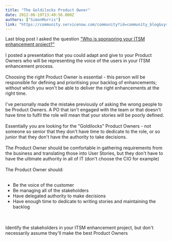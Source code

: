 ```yaml
---
title: "The Goldilocks Product Owner"
date: 2012-06-19T13:49:56.000Z
authors: ["SimonMorris"]
link: "https://community.servicenow.com/community?id=community_blog&sys_id=5ded2ee9dbd0dbc01dcaf3231f96196d"
---
```

<p>Last blog post I asked the question <a title="mmunity.service-now.com/blog/simonmorris/who-sponsoring-your-itsm-enhancement-project" href="http://community.service-now.com/blog/simonmorris/who-sponsoring-your-itsm-enhancement-project">"Who is sponsoring your ITSM enhancement project?"</a><br /><br />I posted a presentation that you could adapt and give to your Product Owners who will be representing the voice of the users in your ITSM enhancement process.<br /><br />Choosing the right Product Owner is essential - this person will be responsible for defining and prioritising your backlog of enhancements; without which you won't be able to deliver the right enhancements at the right time.<br /><br />I've personally made the mistake previously of asking the wrong people to be Product Owners. A PO that isn't engaged with the team or that doesn't have time to fulfil the role will mean that your stories will be poorly defined.<br /><br />Essentially you are looking for the "Goldilocks" Product Owners - not someone so senior that they don't have time to dedicate to the role, or so junior that they don't have the authority to take decisions.<br /><br />The Product Owner should be comfortable in gathering requirements from the business and translating those into User Stories, but they don't have to have the ultimate authority in all of IT (don't choose the CIO for example)<br /><br />The Product Owner should:<br /><br /><ul><li>Be the voice of the customer</li><li>Be managing all of the stakeholders</li><li>Have delegated authority to make decisions</li><li>Have enough time to dedicate to writing stories and maintaining the backlog</li></ul><br /><br />Identify the stakeholders in your ITSM enhancement project, but don't necessarily assume they'll make the best Product Owners</p>